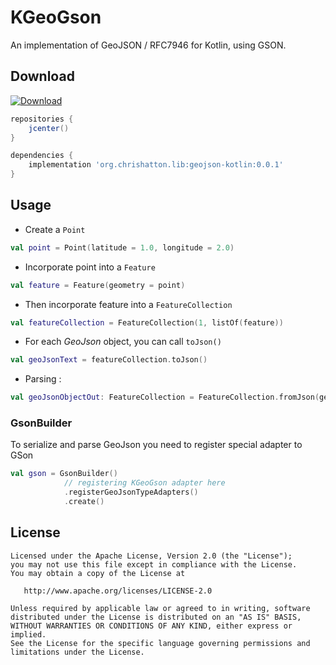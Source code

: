 # KGeoGson

An implementation of GeoJSON / RFC7946 for Kotlin, using GSON.

## Download

[![Download](https://api.bintray.com/packages/chris-hatton/lib/geojson-kotlin/images/download.svg)](https://bintray.com/chris-hatton/lib/geojson-kotlin/_latestVersion)

```groovy
repositories {
    jcenter()
}

dependencies {
    implementation 'org.chrishatton.lib:geojson-kotlin:0.0.1'
}

```

## Usage

 - Create a `Point`

 ```kotlin
val point = Point(latitude = 1.0, longitude = 2.0)
```

 - Incorporate point into a `Feature`

 ```kotlin
val feature = Feature(geometry = point)
```

 - Then incorporate feature into a `FeatureCollection`

 ```kotlin
val featureCollection = FeatureCollection(1, listOf(feature))
```

 - For each *GeoJson* object, you can call `toJson()`

 ```kotlin
val geoJsonText = featureCollection.toJson()
```

 - Parsing :

 ```kotlin
 val geoJsonObjectOut: FeatureCollection = FeatureCollection.fromJson(geoJsonText)
```

### GsonBuilder

To serialize and parse GeoJson you need to register special adapter to GSon

```kotlin
val gson = GsonBuilder()
            // registering KGeoGson adapter here
            .registerGeoJsonTypeAdapters()
            .create()
```


## License

    Licensed under the Apache License, Version 2.0 (the "License");
    you may not use this file except in compliance with the License.
    You may obtain a copy of the License at

       http://www.apache.org/licenses/LICENSE-2.0

    Unless required by applicable law or agreed to in writing, software
    distributed under the License is distributed on an "AS IS" BASIS,
    WITHOUT WARRANTIES OR CONDITIONS OF ANY KIND, either express or implied.
    See the License for the specific language governing permissions and
    limitations under the License.
